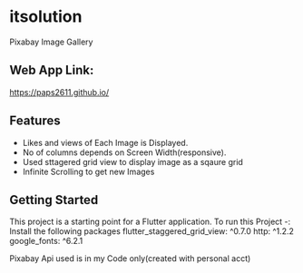 # itsolution
Pixabay Image Gallery

## Web App Link:
https://paps2611.github.io/

## Features
 - Likes and views of Each Image is Displayed.
 - No of columns depends on Screen Width(responsive).
 - Used sttagered grid view to display image as a sqaure grid
 - Infinite Scrolling to get new Images
   
## Getting Started

This project is a starting point for a Flutter application.
To run this Project -:
Install the following packages
  flutter_staggered_grid_view: ^0.7.0
  http: ^1.2.2
  google_fonts: ^6.2.1

Pixabay Api used is in my Code only(created with personal acct)

